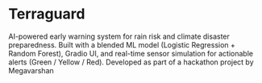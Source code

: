 # Terraguard
AI-powered early warning system for rain risk and climate disaster preparedness. Built with a blended ML model (Logistic Regression + Random Forest), Gradio UI, and real-time sensor simulation for actionable alerts (Green / Yellow / Red).  Developed as part of a hackathon project by Megavarshan
